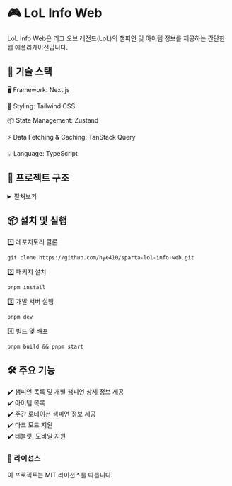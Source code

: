 # 🎮 LoL Info Web

LoL Info Web은 리그 오브 레전드(LoL)의 챔피언 및 아이템 정보를 제공하는 간단한 웹 애플리케이션입니다.

## 🚀 기술 스택

🖥 Framework: Next.js

🎨 Styling: Tailwind CSS

📦 State Management: Zustand

⚡ Data Fetching & Caching: TanStack Query

💡 Language: TypeScript

## 📂 프로젝트 구조

<details>
<summary>펼쳐보기</summary>
lol-info-web<br />
├─ .eslintrc.json<br />
├─ LICENSE<br />
├─ README.md<br />
├─ next.config.mjs<br />
├─ package.json<br />
├─ pnpm-lock.yaml<br />
├─ postcss.config.mjs<br />
├─ public<br />
│ ├─ champions.webp<br />
│ ├─ items.webp<br />
│ └─ rotation.webp<br />
├─ src<br />
│ ├─ app<br />
│ │ ├─ api (API 라우트)<br />
│ │ ├─ champions (챔피언 목록 및 상세 페이지)<br />
│ │ ├─ error.tsx (공통 에러 페이지)<br />
│ │ ├─ items (아이템 목록 페이지)<br />
│ │ ├─ layout.tsx (기본 레이아웃)<br />
│ │ ├─ loading.tsx (공통 로딩 UI)<br />
│ │ ├─ rotation (로테이션 챔피언 페이지)<br />
│ ├─ components (UI 컴포넌트 모음)<br />
│ ├─ constants (상수 관리)<br />
│ ├─ data (데이터 관리)<br />
│ ├─ provider (Tanstack Query Provider)<br />
│ ├─ store (Zustand 상태 관리)<br />
│ ├─ types (TypeScript 타입 정의)<br />
│ ├─ utils (API 요청 및 커스텀 훅)<br />
├─ tailwind.config.ts<br />
└─ tsconfig.json
</details>

## 📦 설치 및 실행

1️⃣ 레포지토리 클론 <br />

```
git clone https://github.com/hye410/sparta-lol-info-web.git
```

2️⃣ 패키지 설치<br />

```
pnpm install
```

3️⃣ 개발 서버 실행 <br />

```
pnpm dev
```

4️⃣ 빌드 및 배포 <br />

```
pnpm build && pnpm start
```

## 🛠 주요 기능

✔️ 챔피언 목록 및 개별 챔피언 상세 정보 제공<br />
✔️ 아이템 목록<br />
✔️ 주간 로테이션 챔피언 정보 제공<br />
✔️ 다크 모드 지원 <br />
✔️ 태블릿, 모바일 지원

### 📜 라이선스

이 프로젝트는 MIT 라이선스를 따릅니다.

